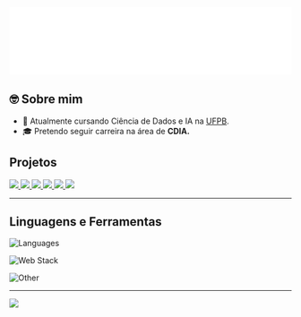 <div>
	<br>
		<img src="readme.svg" width="800" height="120">
	<br>
</div>

<h2> 🤓 Sobre mim </h2>

- 🤖 Atualmente cursando Ciência de Dados e IA na [UFPB](http://ci.ufpb.br/).
- 🎓 Pretendo seguir carreira na área de <b>CDIA.</b>

<h2>Projetos</h2>
<div style="display: block">
    <a href = "https://github.com/erlonL/summaraizer">
        <img src="https://github-readme-stats.vercel.app/api/pin/?username=erlonl&repo=summaraizer" width=300>
    </a>
    <a href="https://github.com/erlonL/ProjetoCUCA">
        <img src="https://github-readme-stats.vercel.app/api/pin/?username=erlonl&repo=ProjetoCUCA" width=300>
    </a>
    <a href="https://github.com/erlonL/Projeto-ICD">
        <img src="https://github-readme-stats.vercel.app/api/pin/?username=erlonl&repo=Projeto-ICD" width=300>
    </a>
    <a href = "https://github.com/erlonL/SessaodaTarde">
        <img src="https://github-readme-stats.vercel.app/api/pin/?username=erlonl&repo=SessaodaTarde" width=300>
    </a>
    <a href = "https://github.com/erlonL/BranchNBound">
        <img src="https://github-readme-stats.vercel.app/api/pin/?username=erlonl&repo=BranchNBound" width=300>
    </a>
    <a href = "https://github.com/erlonL/ProjetoBD-I">
        <img src="https://github-readme-stats.vercel.app/api/pin/?username=erlonl&repo=ProjetoBD-I" width=300>
    </a>
</div>
  
----

## Linguagens e Ferramentas
![Languages](https://skills.thijs.gg/icons?i=python,c,cpp,bash&theme=light)

![Web Stack](https://skills.thijs.gg/icons?i=nodejs,express,javascript,typescript,prisma,mysql&theme=light)

![Other](https://skills.thijs.gg/icons?i=selenium,html,css,latex,md,vim,git,github&theme=light)

---

<a href="https://visitcount.itsvg.in">
  <img src="https://visitcount.itsvg.in/api?id=erlonL&label=Profile%20Views&pretty=false" />
</a>
